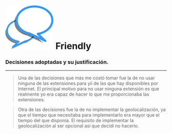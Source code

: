 ![Friendly](images/logo.png) **Friendly**
==================

### Decisiones adoptadas y su justificación.

-------------------------------------------



> Una de las decisiones que más me costó tomar fue la de no usar ninguna de las extensiones para yii de las que hay disponibles por Internet. El principal motivo para no usar ninguna extensión es que realmente yo era capaz de hacer lo que me proporcionaba las extensiones.

> Otra de las decisiones fue la de no implementar la geolocalización, ya que el tiempo que necesitaba para implementarlo era mayor que el tiempo del que disponía. El requisito de implementar la geolocalización al ser opcional así que decidí no hacerlo.
